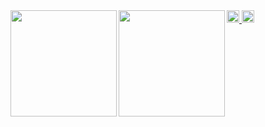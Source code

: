 </a>
  <a href="http://twitter.com/reeef992">
    <img height="20" src="https://img.shields.io/twitter/follow/reeef992?label=Twitter&logo=twitter&style=flat" />
  </a>
<a href="https://github.com/reef1447">
    <img height="20" src="https://img.shields.io/github/followers/reef1447?label=follow&logo=github&style=flat" />
  </a>
<a href="https://github.com/tocoteron">
  <img align="left" height="170px" src="https://github-readme-stats.vercel.app/api?username=reef1447&count_private=true&show_icons=true&theme=dracula" />
</a>
<a href="https://github.com/reef1447">
  <img align="left" height="170px" src="https://github-readme-stats.vercel.app/api/top-langs/?username=reef1447&layout=compact&theme=dracula" />
</a>
